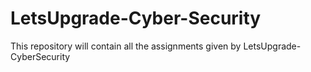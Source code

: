 # LetsUpgrade-Cyber-Security
This repository will contain all the assignments given by LetsUpgrade-CyberSecurity
